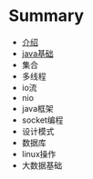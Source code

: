 # Summary

* [介绍](README.md)
* [java基础](chapter1.md)
* 集合
* 多线程
* io流
* nio
* java框架
* socket编程
* 设计模式
* 数据库
* linux操作
* 大数据基础

